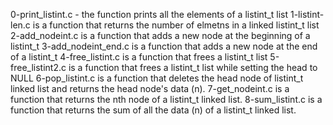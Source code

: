 0-print_listint.c - the function prints all the elements of a listint_t list
1-listint-len.c is a function that returns the number of elmetns in a linked listint_t list
2-add_nodeint.c is a function that adds a new node at the beginning of a listint_t
3-add_nodeint_end.c is a function that adds a new node at the end of a listint_t
4-free_listint.c is a function that frees a listint_t list
5-free_listint2.c is a function that frees a listint_t list while setting the head to NULL
6-pop_listint.c is a function that deletes the head node of listint_t linked list and returns the head node's data (n).
7-get_nodeint.c is a function that returns the nth node of a listint_t linked list.
8-sum_listint.c is a function that returns the sum of all the data (n) of a listint_t linked list.
